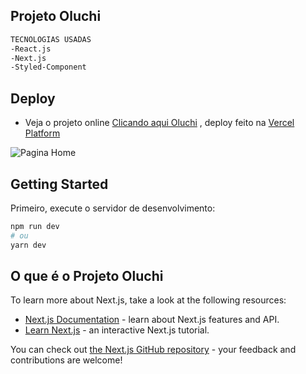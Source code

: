 
## Projeto Oluchi
```bash
TECNOLOGIAS USADAS
-React.js
-Next.js
-Styled-Component

```

## Deploy

- Veja o projeto online [Clicando aqui Oluchi](https://projeto-oluchi.vercel.app/) , deploy feito na [Vercel Platform](https://vercel.com/new?utm_medium=default-template&filter=next.js&utm_source=create-next-app&utm_campaign=create-next-app-readme)


<img src="/images/readme/CapaOluchi.png" alt="Pagina Home"/>

## Getting Started

Primeiro, execute o servidor de desenvolvimento:

```bash
npm run dev
# ou
yarn dev
```

## O que é o Projeto Oluchi

To learn more about Next.js, take a look at the following resources:

- [Next.js Documentation](https://nextjs.org/docs) - learn about Next.js features and API.
- [Learn Next.js](https://nextjs.org/learn) - an interactive Next.js tutorial.

You can check out [the Next.js GitHub repository](https://github.com/vercel/next.js/) - your feedback and contributions are welcome!




